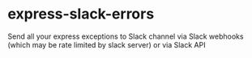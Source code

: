 # express-slack-errors
Send all your express exceptions to Slack channel via Slack webhooks (which may be rate limited by slack server) or via Slack API
